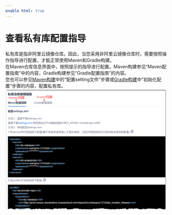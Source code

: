 ```yaml
---
enable html: true
---
```

# 查看私有库配置指导

私有库是指非阿里云镜像仓库。因此，当您采用非阿里云镜像仓库时，需要按照操作指导进行配置，才能正常使用Maven和Gradle构建。               
在Maven仓库信息界面中，按照提示的指导进行配置。Maven构建参见“Maven配置指南”中的内容，Gradle构建参见“Gradle配置指南”的内容。          
您也可以参见[Maven构建](12.3.2.1-maven.md)中的“配置setting文件”步骤或[Gradle构建](12.3.2.2-gradle.md)中“初始化配置”步骤的内容，配置私有库。          
<img src="fig/制品库-maven-配置指导.png" style="zoom:50%">
